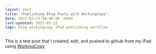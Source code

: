 ```yaml
---
layout: post
title: "Publishing Blog Posts with WorkingCopy"
date: 2021-03-23 08:00:00 -0800
last-updated: 2021-03-23
tags: blog workingcopy iPad publishing workflow
---
```


This is a test post that I created, edit, and pushed to github from my iPad using [WorkingCopy][workingcopy-app-store]

[workingcopy-app-store]: https://workingcopyapp.com
